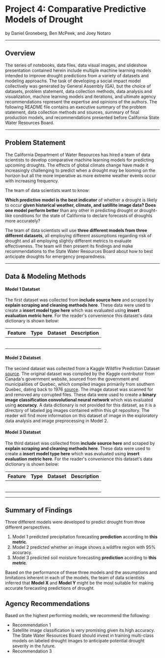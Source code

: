 # Project 4: Comparative Predictive Models of Drought

by Daniel Groneberg, Ben McPeek, and Joey Notaro

---

## Overview

The series of notebooks, data files, data visual images, and slideshow presentation contained herein include multiple machine learning models intended to improve drought predictions from a variety of datasets and modeling approachs. The task of developing a social impact model collectively was generated by General Assembly (GA), but the choice of datasets, problem statement, data collection methods, data analysis and visualization, machine learning models and iterations, and ultimate agency recommendations represent the expertise and opinions of the authors. The following README file contains an executive summary of the problem statement, data collection methods and sources, summary of final production models, and recommendations presented before California State Water Resources Board.

---

## Problem Statement

The California Department of Water Resources has hired a team of data scientists to develop comparative machine learning models for predicting upcoming droughts. The effects of global climate change have made it increasingly challenging to predict when a drought may be looming on the horizon but all the more imperative as more extreme weather events occur with increasing frequency.

The team of data scientists want to know:

**Which predictive model is the best indicator** of whether a drought is likely to occur **given historical weather, climate, and satillite image data? Does one model perform better** than any other in predicting drought or drought-like conditions for the state of California to declare forecasts of droughts more accurately?

The team of data scientists will use **three different models from three different datasets**, all employing different assumptions regarding risk of drought and all employing slightly different metrics to evaluate effectiveness. The team will then present its findings and make recommendations to the State Water Resources Board about how to best anticipate droughts for emergency preparedness.

---

## Data & Modeling Methods


#### Model 1 Datatset

The first dataset was collected from **include source here** and scraped by **explain scraping and cleaning methods here**. These data were used to create a **insert model type here** which was evaluated using **insert evaluation metric here**. For the reader's convenience this dataset's data dictionary is shown below:

|Feature|Type|Dataset|Description|
|---|---|---|---|
|||||
|||||
|||||
|||||
|||||
|||||


#### Model 2 Datatset

The second dataset was collected from a Kaggle Wildfire Prediction Dataset [source](https://www.kaggle.com/datasets/abdelghaniaaba/wildfire-prediction-dataset?select=train). The original dataset was compiled by the Kaggle contributor from Canada's government website, sourced from the government and municipalities of Quebec, which compiled images primarily from southern Quebec, dating back to 1976 [source](https://open.canada.ca/data/en/dataset/9d8f219c-4df0-4481-926f-8a2a532ca003). The image dataset was scanned for and removed any corrupted files. These data were used to create a **binary image classification convolutional neural network** which was evaluated using **accuracy**. A data dictionary is not provided for this dataset, as it is a directory of labeled jpg images contained within this git repository. The reader will find more information on this dataset of image in the exploratory data analysis and image preprocessing in Model 2.


#### Model 3 Datatset

The third dataset was collected from **include source here** and scraped by **explain scraping and cleaning methods here**. These data were used to create a **insert model type here** which was evaluated using **insert evaluation metric here**. For the reader's convenience this dataset's data dictionary is shown below:

|Feature|Type|Dataset|Description|
|---|---|---|---|
|||||
|||||
|||||
|||||
|||||
|||||

---

## Summary of Findings

Three different models were developed to predict drought from three different perspectives.

1. Model 1 predicted precipitation forecasting **prediction** according to **this metric**.
2. Model 2 predicted whether an image shows a wildfire region with 95% accuracy.
3. Model 3 predicted soil moisture forecasting **prediction** acording to **this metric**.

Based on the performance of these three models and the assumptions and limitations inherent in each of the models, the team of data scientists inferred that **Model X** and **Model Y** might be the most suitable for making accurate forecasting predictions of drought.

## Agency Recommendations

Based on the highest performing models, we recommend the following:

* Recommendation 1
* Satellite image classification is very promising given its high accuracy. The State Water Resources Board should invest in training multi-class models on labeled drought images to anticipate potential drought severity in the future.
* Recommendation 3

